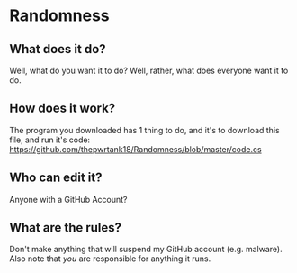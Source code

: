 # Randomness

## What does it do?
Well, what do you want it to do? Well, rather, what does everyone want it to do.

## How does it work?
The program you downloaded has 1 thing to do, and it's to download this file, and run it's code: https://github.com/thepwrtank18/Randomness/blob/master/code.cs

## Who can edit it?
Anyone with a GitHub Account?

## What are the rules?
Don't make anything that will suspend my GitHub account (e.g. malware). Also note that *you* are responsible for anything it runs.

